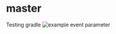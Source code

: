 # master
Testing gradle
![example event parameter](https://github.com/github/docs/actions/workflows/main.yml/badge.svg?event=push)
